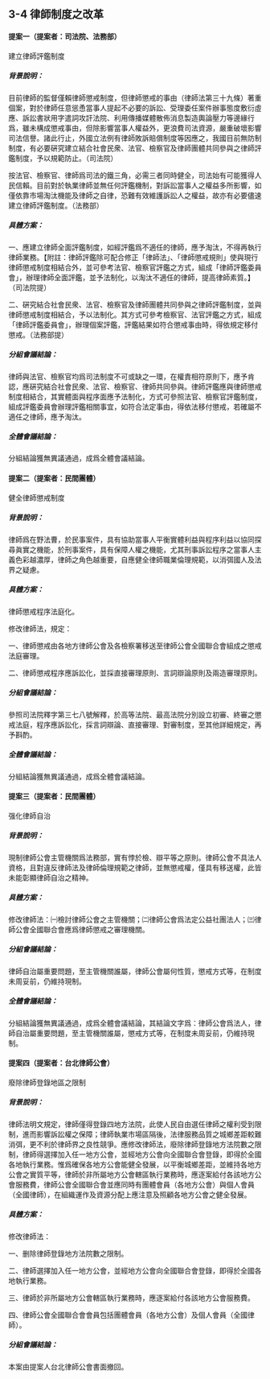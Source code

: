## 3-4 律師制度之改革

#### 提案一（提案者：司法院、法務部）

建立律師評鑑制度

##### 背景說明：

目前律師的監督僅賴律師懲戒制度，但律師懲戒的事由（律師法第三十九條）著重個案，對於律師任意慫恿當事人提起不必要的訴訟、受理委任案件辦事態度敷衍虛應、訴訟書狀用字遣詞攻訐法院、利用傳播媒體散佈消息製造輿論壓力等邊緣行爲，雖未構成懲戒事由，但除影響當事人權益外，更浪費司法資源，嚴重破壞影響司法信譽。諸此行止，外國立法例有律師敗訴賠償制度等因應之，我國目前無防制制度，有必要硏究建立結合社會民衆、法官、檢察官及律師團體共同參與之律師評鑑制度，予以規範防止。（司法院）

按法官、檢察官、律師爲司法的鐵三角，必需三者同時健全，司法始有可能獲得人民信賴。目前對於執業律師並無任何評鑑機制，對訴訟當事人之權益多所影響，如僅依靠市場淘汰機能及律師之自律，恐難有效維護訴訟人之權益，故亦有必要儘速建立律師評鑑制度。（法務部）

##### 具體方案：

一、應建立律師全面評鑑制度，如經評鑑爲不適任的律師，應予淘汰，不得再執行律師業務。【附註：律師評鑑除可配合修正「律師法」、「律師懲戒規則」使與現行律師懲戒制度相結合外，並可參考法官、檢察官評鑑之方式，組成「律師評鑑委員會」，辦理律師全面評鑑，並予法制化，以淘汰不適任的律師，提高律師素質。】（司法院提）

二、硏究結合社會民衆、法官、檢察官及律師團體共同參與之律師評鑑制度，並與律師懲戒制度相結合，予以法制化。其方式可參考檢察官、法官評鑑之方式，組成「律師評鑑委員會」，辦理個案評鑑，評鑑結果如符合懲戒事由時，得依規定移付懲戒。（法務部提）

##### 分組會議結論：

律師與法官、檢察官均爲司法制度不可或缺之一環，在權責相符原則下，應予肯認，應硏究結合社會民衆、法官、檢察官、律師共同參與。律師評鑑應與律師懲戒制度相結合，其實體面與程序面應予法制化，方式可參照法官、檢察官評鑑制度，組成評鑑委員會辦理評鑑相關事宜，如符合法定事由，得依法移付懲戒，若確屬不適任之律師，應予淘汰。

##### 全體會議結論：

分組結論獲無異議通過，成爲全體會議結論。

#### 提案二（提案者：民間團體）

健全律師懲戒制度

##### 背景說明：

律師爲在野法曹，於民事案件，具有協助當事人平衡實體利益與程序利益以協同探尋眞實之機能，於刑事案件，具有保障人權之機能，尤其刑事訴訟程序之當事人主義色彩越濃厚，律師之角色越重要，自應健全律師職業倫理規範，以消弭國人及法界之疑慮。

##### 具體方案：

律師懲戒程序法庭化。

修改律師法，規定：

一、律師懲戒由各地方律師公會及各檢察署移送至律師公會全國聯合會組成之懲戒法庭審理。

二、律師懲戒程序應訴訟化，並採直接審理原則、言詞辯論原則及兩造審理原則。

##### 分組會議結論：

參照司法院釋字第三七八號解釋，於高等法院、最高法院分別設立初審、終審之懲戒法庭，程序應訴訟化，採言詞辯論、直接審理、對審制度，至其他詳細規定，再予斟酌。

##### 全體會議結論：

分組結論獲無異議通過，成爲全體會議結論。

#### 提案三（提案者：民間團體）

强化律師自治

##### 背景說明：

現制律師公會主管機關爲法務部，實有悖於檢、辯平等之原則。律師公會不具法人資格，且對違反律師法及律師倫理規範之律師，並無懲戒權，僅具有移送權，此皆未能彰顯律師自治之精神。

##### 具體方案：

修改律師法：㈠檢討律師公會之主管機關；㈡律師公會爲法定公益社團法人；㈢律師公會全國聯合會應爲律師懲戒之審理機關。

##### 分組會議結論：

律師自治屬重要問題，至主管機關誰屬，律師公會屬何性質，懲戒方式等，在制度未周妥前，仍維持現制。

##### 全體會議結論：

分組結論獲無異議通過，成爲全體會議結論，其結論文字爲：律師公會爲法人，律師自治屬重要問題，至主管機關誰屬，懲戒方式等，在制度未周妥前，仍維持現制。

#### 提案四（提案者：台北律師公會）

廢除律師登錄地區之限制

##### 背景說明：

律師法明文規定，律師僅得登錄四地方法院，此使人民自由選任律師之權利受到限制，進而影響訴訟權之保障；律師執業市場區隔後，法律服務品質之城鄉差距較難消弭，更不利於律師界之良性競爭。應修改律師法，廢除律師登錄地方法院數之限制，律師得選擇加入任一地方公會，並經地方公會向全國聯合會登錄，即得於全國各地執行業務。惟爲確保各地方公會能健全發展，以平衡城鄉差距，並維持各地方公會之實質平等，律師於非所屬地方公會轄區執行業務時，應逐案給付各該地方公會服務費，律師公會全國聯合會並應同時有團體會員（各地方公會）與個人會員（全國律師），在組織運作及資源分配上應注意及照顧各地方公會之健全發展。

##### 具體方案：

修改律師法：

一、删除律師登錄地方法院數之限制。

二、律師選擇加入任一地方公會，並經地方公會向全國聯合會登錄，即得於全國各地執行業務。

三、律師於非所屬地方公會轄區執行業務時，應逐案給付各該地方公會服務費。

四、律師公會全國聯合會會員包括團體會員（各地方公會）及個人會員（全國律師）。

##### 分組會議結論：

本案由提案人台北律師公會書面撤回。
